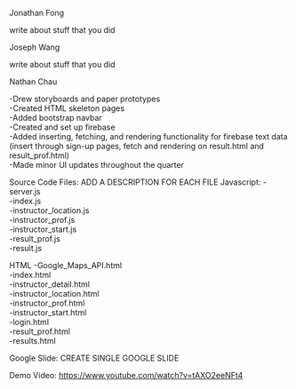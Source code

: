 Jonathan Fong

write about stuff that you did

Joseph Wang

write about stuff that you did

Nathan Chau

-Drew storyboards and paper prototypes  
-Created HTML skeleton pages  
-Added bootstrap navbar  
-Created and set up firebase  
-Added inserting, fetching, and rendering functionality for firebase text data (insert through sign-up pages, fetch and rendering on result.html and result_prof.html)  
-Made minor UI updates throughout the quarter

Source Code Files: ADD A DESCRIPTION FOR EACH FILE
Javascript:
-server.js  
-index.js  
-instructor_location.js  
-instructor_prof.js  
-instructor_start.js  
-result_prof.js  
-result.js

HTML
-Google_Maps_API.html  
-index.html  
-instructor_detail.html  
-instructor_location.html  
-instructor_prof.html  
-instructor_start.html  
-login.html  
-result_prof.html  
-results.html


Google Slide:
CREATE SINGLE GOOGLE SLIDE


Demo Video:
https://www.youtube.com/watch?v=tAXO2eeNFt4